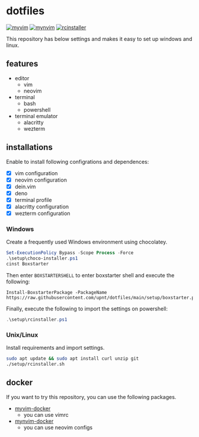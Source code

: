 # dotfiles
[![myvim](https://github.com/upnt/dotfiles/actions/workflows/myvim-publish.yml/badge.svg)](https://github.com/upnt/dotfiles/actions/workflows/myvim-publish.yml)
[![mynvim](https://github.com/upnt/dotfiles/actions/workflows/mynvim-publish.yml/badge.svg)](https://github.com/upnt/dotfiles/actions/workflows/mynvim-publish.yml)
[![rcinstaller](https://github.com/upnt/dotfiles/actions/workflows/rcinstaller.yml/badge.svg)](https://github.com/upnt/dotfiles/actions/workflows/rcinstaller.yml)

This repository has below settings and makes it easy to set up windows and linux.

## features
- editor
    - vim
    - neovim
- terminal
    - bash
    - powershell
- terminal emulator
    - alacritty
    - wezterm

## installations
Enable to install following configrations and dependences:
- [x] vim configuration
- [x] neovim configuration
- [x] dein.vim
- [x] deno
- [x] terminal profile
- [x] alacritty configuration
- [x] wezterm configuration

### Windows

Create a frequently used Windows environment using chocolatey.

```powershell
Set-ExecutionPolicy Bypass -Scope Process -Force
.\setup\choco-installer.ps1
cinst Boxstarter
```

Then enter `BOXSTARTERSHELL` to enter boxstarter shell and execute the following:

```BOXSTARTERSHELL
Install-BoxstarterPackage -PackageName https://raw.githubusercontent.com/upnt/dotfiles/main/setup/boxstarter.ps1
```

Finally, execute the following to import the settings on powershell:
```powershell
.\setup\rcinstaller.ps1
```

### Unix/Linux
Install requirements and import settings.
```bash
sudo apt update && sudo apt install curl unzip git
./setup/rcinstaller.sh
```

## docker
If you want to try this repository, you can use the following packages.
- [myvim-docker](https://github.com/upnt/dotfiles/pkgs/container/myvim-docker)
  - you can use vimrc
- [mynvim-docker](https://github.com/upnt/dotfiles/pkgs/container/mynvim-docker)
  - you can use neovim configs
